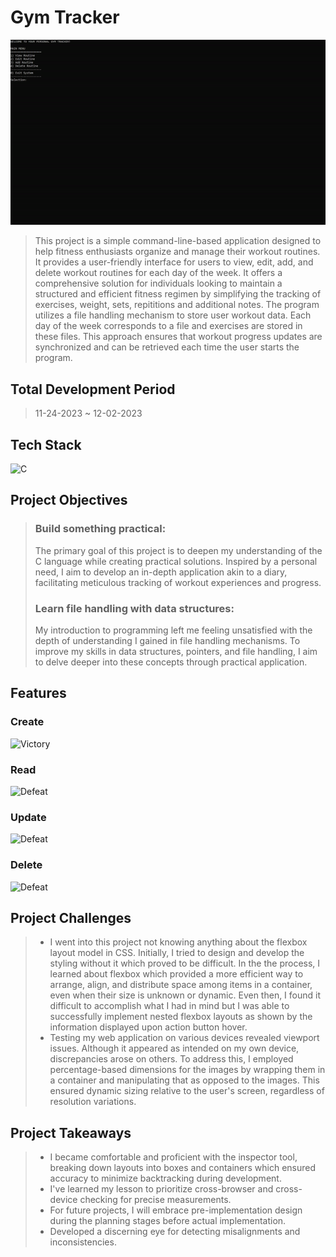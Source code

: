 # Gym Tracker

 <img src="assets/main-menu.gif" alt="main menu"/>

> This project is a simple command-line-based application designed to help fitness enthusiasts organize and manage their workout routines. It provides a user-friendly interface for users to view, edit, add, and delete workout routines for each day of the week. It offers a comprehensive solution for individuals looking to maintain a structured and efficient fitness regimen by simplifying the tracking of exercises, weight, sets, repititions and additional notes. The program utilizes a file handling mechanism to store user workout data. Each day of the week corresponds to a file and exercises are stored in these files. This approach ensures that workout progress updates are synchronized and can be retrieved each time the user starts the program.

## Total Development Period

> 11-24-2023 ~ 12-02-2023

## Tech Stack

![C](https://img.shields.io/badge/c-%2300599C.svg?style=flat&logo=c&logoColor=white)

## Project Objectives

> ### Build something practical:
>
> The primary goal of this project is to deepen my understanding of the C language while creating practical solutions. Inspired by a personal need, I aim to develop an in-depth application akin to a diary, facilitating meticulous tracking of workout experiences and progress.
>
> ### Learn file handling with data structures:
>
> My introduction to programming left me feeling unsatisfied with the depth of understanding I gained in file handling mechanisms. To improve my skills in data structures, pointers, and file handling, I aim to delve deeper into these concepts through practical application.

## Features

### Create

<img src="assets/main.gif" alt="Victory"/>

### Read

<img src="assets/defeat.gif" alt="Defeat"/>

### Update

<img src="assets/defeat.gif" alt="Defeat"/>

### Delete

<img src="assets/defeat.gif" alt="Defeat"/>

## Project Challenges

> - I went into this project not knowing anything about the flexbox layout model in CSS. Initially, I tried to design and develop the styling without it which proved to be difficult. In the the process, I learned about flexbox which provided a more efficient way to arrange, align, and distribute space among items in a container, even when their size is unknown or dynamic. Even then, I found it difficult to accomplish what I had in mind but I was able to successfully implement nested flexbox layouts as shown by the information displayed upon action button hover.
> - Testing my web application on various devices revealed viewport issues. Although it appeared as intended on my own device, discrepancies arose on others. To address this, I employed percentage-based dimensions for the images by wrapping them in a container and manipulating that as opposed to the images. This ensured dynamic sizing relative to the user's screen, regardless of resolution variations.

## Project Takeaways

> - I became comfortable and proficient with the inspector tool, breaking down layouts into boxes and containers which ensured accuracy to minimize backtracking during development.
> - I've learned my lesson to prioritize cross-browser and cross-device checking for precise measurements.
> - For future projects, I will embrace pre-implementation design during the planning stages before actual implementation.
> - Developed a discerning eye for detecting misalignments and inconsistencies.
